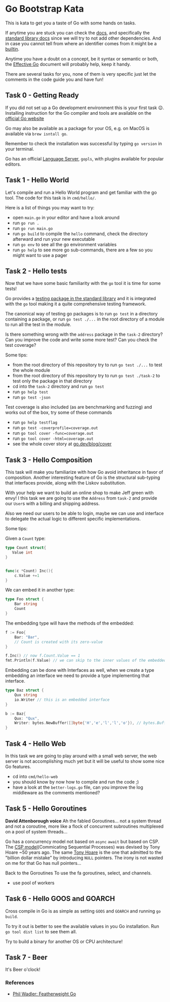 # Go Bootstrap Kata

This is kata to get you a taste of Go with some hands on tasks.

If anytime you are stuck you can check the [docs](https://pkg.go.dev/), and specifically the [standard library docs](https://pkg.go.dev/std) since we will try to not add other dependencies.
And in case you cannot tell from where an identifier comes from it might be a [builtin](https://pkg.go.dev/builtin).

Anytime you have a doubt on a concept, be it syntax or semantic or both, the [Effective Go](https://go.dev/doc/effective_go) document will probably help, keep it handy.


There are several tasks for you, none of them is very specific just let the comments in the code guide you and have fun!

## Task 0 - Getting Ready

If you did not set up a Go development environment this is your first task 😉.
Installing instruction for the Go compiler and tools are available on the [official Go website](https://go.dev/doc/install)

Go may also be available as a package for your OS, e.g. on MacOS is available via `brew isntall go`.

Remember to check the installation was successful by typing `go version` in your terminal.


Go has an official [Language Server](https://github.com/golang/tools/tree/master/gopls#gopls-the-go-language-server), `gopls`, with plugins available for popular editors.


## Task 1 - Hello World

Let's compile and run a Hello World program and get familiar with the go tool.
The code for this task is in `cmd/hello/`.

Here is a list of things you may want to try:
- open `main.go` in your editor and have a look around
- run `go run .`
- run `go run main.go`
- run `go build` to compile the `hello` command, check the directory afterward and run your new executable
- run `go env` to see all the go environment variables
- run `go help` to see more go sub-commands, there are a few so you might want to use a pager



## Task 2 - Hello tests

Now that we have some basic familiarity with the `go` tool it is time for some tests!

Go provides a [testing package in the standard library](https://pkg.go.dev/testing) and it is integrated with the `go` tool making it a quite comprehensive testing framework.

The canonical way of testing go packages is to run `go test` in a directory containing a package, or run `go test ./...` in the root directory of a module to run all the test in the module.

Is there something wrong with the `address` package in the `task-2` directory? 
Can you improve the code and write some more test?
Can you check the test coverage?

Some tips:

- from the root directory of this repository try to run `go test ./...` to test the whole module
- from the root directory of this repository try to run `go test ./task-2` to test only the package in that directory
- cd into the `task-2` directory and run `go test`
- run `go help test`
- run `go test -json`


Test coverage is also included (as are benchmarking and fuzzing) and works out of the box, try some of these commands

- run `go help testflag`
- run `go test -coverprofile=coverage.out`
- run `go tool cover -func=coverage.out` 
- run `go tool cover -html=coverage.out` 
- see the whole cover story at [go.dev/blog/cover](https://go.dev/blog/cover)


## Task 3 - Hello Composition

This task will make you familiarize with how Go avoid inheritance in favor of composition. 
Another interesting feature of Go is the structural sub-typing that interfaces provide, along with the Liskov substitution.


With your help we want to build an online shop to make Jeff green with envy!
I this task we are going to use the `Address` from `task-2` and provide our `User`s with a billing and shipping address.

Also we need our users to be able to login, maybe we can use and interface to delegate the actual logic to different specific implementations.
 
Some tips:

Given a `Count` type:

```go
type Count struct{
   Value int 
}


func(c *Count) Inc(){
    c.Value +=1
}

```

We can embed it in another type:

```go 
type Foo struct {
    Bar string
    Count
}
```

The embedding type will have the methods of the embedded:

```go
f := Foo{
    Bar: "Bar",
    // Count is created with its zero-value
}

f.Inc() // now f.Count.Value == 1 
fmt.Println(f.Value) // we can skip to the inner values of the embedded type
```

Embedding can be done with Interfaces as well, when we create a type embedding an interface we need to provide a type implementing that interface.

```go
type Baz struct {
    Qux string
    io.Writer // this is an embedded interface
}

b := Baz{
    Qux: "Qux",
    Writer: bytes.NewBuffer([]byte{'H','e','l','l','o'}), // bytes.Buffer implements io.Writer
}

```

## Task 4 - Hello Web

In this task we are going to play around with a small web server, the web server is not accomplishing much yet but it will be useful to show some nice Go features.

- cd into `cmd/hello-web`
- you should know by now how to compile and run  the code ;)
- have a look at the `better-logs.go` file, can you improve the log middleware as the comments mentioned?


## Task 5 - Hello Goroutines

**David Attenborough voice**
Ah the fabled Goroutines... not a system thread and not a coroutine, more like a flock of concurrent subroutines multiplexed on a pool of system threads...

Go has a concurrency model not based on `async` `await` but based on CSP.
The [CSP model](https://www.cs.cmu.edu/~crary/819-f09/Hoare78.pdf)(Commicating Sequential Processes) was devised by Tony Hoare ~50 years ago.
The same [Tony Hoare](https://en.wikipedia.org/wiki/Tony_Hoare) is the one that admitted to the "billion dollar mistake" by introducing `NULL` pointers.
The irony is not wasted on me for that Go has null pointers...

Back to the Goroutines 
To use the fa goroutines, select, and channels.
- use pool of workers

## Task 6 - Hello GOOS and GOARCH

Cross compile in Go is as simple as setting `GOOS` and `GOARCH` and running `go build`.

To try it out is better to see the available values in you Go installation.
Run `go tool dist list` to see them all.

Try to build a binary for another OS or CPU architecture!


## Task 7 - Beer

It's Beer o'clock!



### References 

- [Phil Wadler: Featherweight Go](https://www.youtube.com/watch?v=Dq0WFigax_c)

